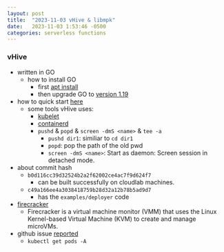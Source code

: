 ```yaml
---
layout: post
title:  "2023-11-03 vHive & libmpk"
date:   2023-11-03 1:53:46 -0500
categories: serverless functions
---
```

### vHive
- written in GO
	+ how to install GO
		* first [apt install](https://stackoverflow.com/questions/17480044/how-to-install-the-current-version-of-go-in-ubuntu-precise)
		* then upgrade GO to [version 1.19](https://go.dev/dl/)
- how to quick start [here](https://github.com/vhive-serverless/vhive/blob/6a0c478d2c9f/docs/quickstart_guide.md)
	+ some tools vHive uses:
		* [kubelet](https://kubernetes.io/docs/reference/command-line-tools-reference/kubelet/)
		* [containerd](https://containerd.io/)
		* `pushd` & `popd` & `screen -dmS <name>` & `tee -a`
			- `pushd dir1`: similiar to `cd dir1`
			- `popd`: pop the path of the old pwd
			- `screen -dmS <name>`: Start as daemon: Screen session in detached mode.
- about commit hash
	+ `b0d116cc39d32524b2a2f62002ce4ac7f9d624f7` 
		* can be built successfully on cloudlab machines.
	+ `c49a166ee4a3038418759b28d32a12b78b5ad9d7` 
		* has the `examples/deployer` code
- [firecracker](https://firecracker-microvm.github.io/)
	+ Firecracker is a virtual machine monitor (VMM) that uses the Linux Kernel-based Virtual Machine (KVM) to create and manage microVMs. 
- github issue [reported](https://github.com/vhive-serverless/vHive/issues/875)
	+ `kubectl get pods -A`
